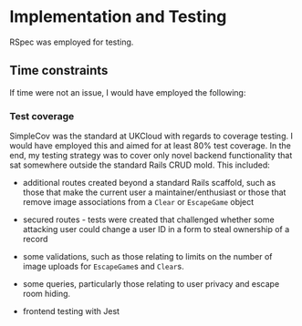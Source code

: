 # Implementation and Testing

<!--
In addition to illustrating "coding traps", this should highlight particular
novel aspects to algorithms. Testing should be according to the scheme presented
in the Analysis chapter and should follow some suitable model - e.g. category
partition, state machine-based. Both functional testing and user-acceptance
testing are appropriate. For experimental/investigative projects, techniques
developed should be evaluated against a standard result set for calibration, as
well as the "live" data set. For theoretical projects, the relative
power/expressiveness of the theory should be evaluated with respect to competing
approaches.
-->

RSpec was employed for testing.

## Time constraints

If time were not an issue, I would have employed the following:

### Test coverage

SimpleCov was the standard at UKCloud with regards to coverage testing. I would
have employed this and aimed for at least 80% test coverage. In the end, my
testing strategy was to cover only novel backend functionality that sat
somewhere outside the standard Rails CRUD mold. This included:

- additional routes created beyond a standard Rails scaffold, such as those that
  make the current user a maintainer/enthusiast or those that remove image
  associations from a `Clear` or `EscapeGame` object
- secured routes - tests were created that challenged whether some attacking
  user could change a user ID in a form to steal ownership of a record
- some validations, such as those relating to limits on the number of image
  uploads for `EscapeGame`s and `Clear`s.
- some queries, particularly those relating to user privacy and escape room
  hiding.


- frontend testing with Jest
